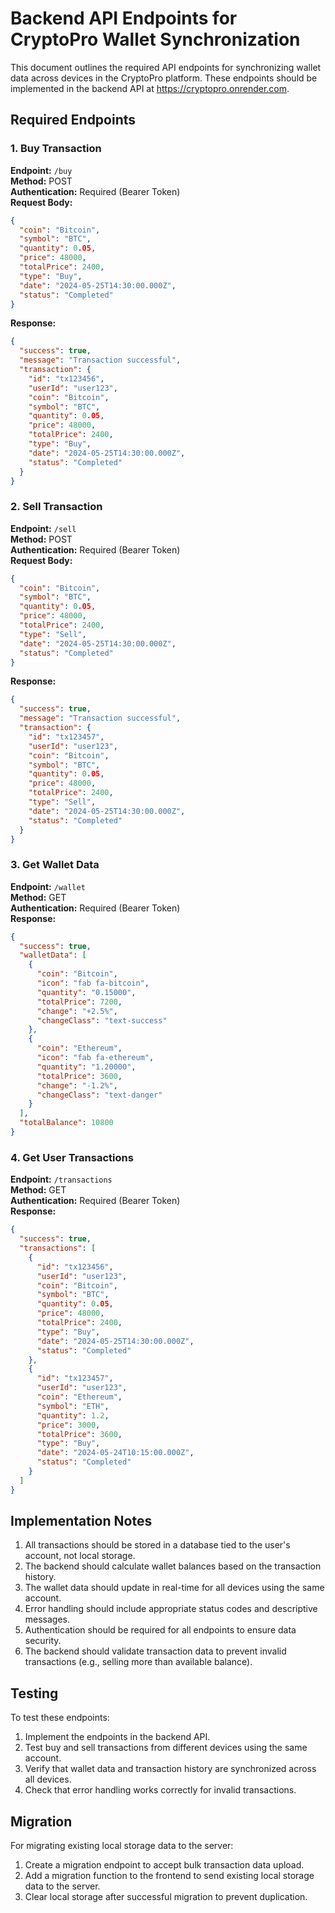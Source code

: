 # Backend API Endpoints for CryptoPro Wallet Synchronization

This document outlines the required API endpoints for synchronizing wallet data across devices in the CryptoPro platform. These endpoints should be implemented in the backend API at https://cryptopro.onrender.com.

## Required Endpoints

### 1. Buy Transaction
**Endpoint:** `/buy`  
**Method:** POST  
**Authentication:** Required (Bearer Token)  
**Request Body:**
```json
{
  "coin": "Bitcoin",
  "symbol": "BTC",
  "quantity": 0.05,
  "price": 48000,
  "totalPrice": 2400,
  "type": "Buy",
  "date": "2024-05-25T14:30:00.000Z",
  "status": "Completed"
}
```
**Response:**
```json
{
  "success": true,
  "message": "Transaction successful",
  "transaction": {
    "id": "tx123456",
    "userId": "user123",
    "coin": "Bitcoin",
    "symbol": "BTC",
    "quantity": 0.05,
    "price": 48000,
    "totalPrice": 2400,
    "type": "Buy",
    "date": "2024-05-25T14:30:00.000Z",
    "status": "Completed"
  }
}
```

### 2. Sell Transaction
**Endpoint:** `/sell`  
**Method:** POST  
**Authentication:** Required (Bearer Token)  
**Request Body:**
```json
{
  "coin": "Bitcoin",
  "symbol": "BTC",
  "quantity": 0.05,
  "price": 48000,
  "totalPrice": 2400,
  "type": "Sell",
  "date": "2024-05-25T14:30:00.000Z",
  "status": "Completed"
}
```
**Response:**
```json
{
  "success": true,
  "message": "Transaction successful",
  "transaction": {
    "id": "tx123457",
    "userId": "user123",
    "coin": "Bitcoin",
    "symbol": "BTC",
    "quantity": 0.05,
    "price": 48000,
    "totalPrice": 2400,
    "type": "Sell",
    "date": "2024-05-25T14:30:00.000Z",
    "status": "Completed"
  }
}
```

### 3. Get Wallet Data
**Endpoint:** `/wallet`  
**Method:** GET  
**Authentication:** Required (Bearer Token)  
**Response:**
```json
{
  "success": true,
  "walletData": [
    {
      "coin": "Bitcoin",
      "icon": "fab fa-bitcoin",
      "quantity": "0.15000",
      "totalPrice": 7200,
      "change": "+2.5%",
      "changeClass": "text-success"
    },
    {
      "coin": "Ethereum",
      "icon": "fab fa-ethereum",
      "quantity": "1.20000",
      "totalPrice": 3600,
      "change": "-1.2%",
      "changeClass": "text-danger"
    }
  ],
  "totalBalance": 10800
}
```

### 4. Get User Transactions
**Endpoint:** `/transactions`  
**Method:** GET  
**Authentication:** Required (Bearer Token)  
**Response:**
```json
{
  "success": true,
  "transactions": [
    {
      "id": "tx123456",
      "userId": "user123",
      "coin": "Bitcoin",
      "symbol": "BTC",
      "quantity": 0.05,
      "price": 48000,
      "totalPrice": 2400,
      "type": "Buy",
      "date": "2024-05-25T14:30:00.000Z",
      "status": "Completed"
    },
    {
      "id": "tx123457",
      "userId": "user123",
      "coin": "Ethereum",
      "symbol": "ETH",
      "quantity": 1.2,
      "price": 3000,
      "totalPrice": 3600,
      "type": "Buy",
      "date": "2024-05-24T10:15:00.000Z",
      "status": "Completed"
    }
  ]
}
```

## Implementation Notes

1. All transactions should be stored in a database tied to the user's account, not local storage.
2. The backend should calculate wallet balances based on the transaction history.
3. The wallet data should update in real-time for all devices using the same account.
4. Error handling should include appropriate status codes and descriptive messages.
5. Authentication should be required for all endpoints to ensure data security.
6. The backend should validate transaction data to prevent invalid transactions (e.g., selling more than available balance).

## Testing

To test these endpoints:

1. Implement the endpoints in the backend API.
2. Test buy and sell transactions from different devices using the same account.
3. Verify that wallet data and transaction history are synchronized across all devices.
4. Check that error handling works correctly for invalid transactions.

## Migration

For migrating existing local storage data to the server:

1. Create a migration endpoint to accept bulk transaction data upload.
2. Add a migration function to the frontend to send existing local storage data to the server.
3. Clear local storage after successful migration to prevent duplication. 